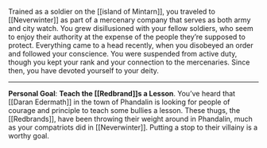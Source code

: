 Trained as a soldier on the [[island of Mintarn]], you traveled to
[[Neverwinter]] as part of a mercenary company that serves as both
army and city watch. You grew disillusioned with your fellow soldiers,
who seem to enjoy their authority at the expense of the people they’re
supposed to protect. Everything came to a head recently, when you
disobeyed an order and followed your conscience. You were suspended
from active duty, though you kept your rank and your connection to the
mercenaries. Since then, you have devoted yourself to your deity.

---

**Personal Goal**: **Teach the [[Redbrand]]s a Lesson**. You’ve heard that
[[Daran Edermath]] in the town of Phandalin is looking for people of
courage and principle to teach some bullies a lesson. These thugs, the
[[Redbrands]], have been throwing their weight around in Phandalin,
much as your compatriots did in [[Neverwinter]]. Putting a stop to their
villainy is a worthy goal.